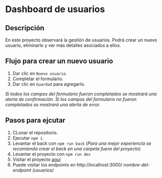 # Dashboard de usuarios

## Descripción

En este proyecto observará la gestión de usuarios. Podrá crear un nuevo usuario, eliminarlo y ver más detalles asociados a ellos.

## Flujo para crear un nuevo usuario

1. Dar clic en ```Nuevo usuario```.
2. Completar el formulario.
3. Dar clic en ```Guardad``` para agregarlo.

*Si todos los campos del formulario fueron completados se mostrará una alerta de confirmación.*
*Si los campos del formulario no fueron completados se mostrará una alerta de error.*

## Pasos para ejcutar

1. CLonar el repositorio.
2. Ejecutar ```npm i```.
3. Levantar el back con ```npm run back``` (*Para una mejor experiencia se recomienda crear el back en una carpeta fuera del proyecto*)
4. Levantar el proyecto con ```npm run dev```
5. Visitar el proyecto [aquí](http://localhost:5173/)
6. Puede visitar los endpoints en http://localhost:3000/ *nombre-del-endpoint (usuarios)*
